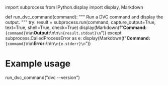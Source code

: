 import subprocess
from IPython.display import display, Markdown

def run_dvc_command(command):
    """
    Run a DVC command and display the output.
    """
    try:
        result = subprocess.run(command, capture_output=True, text=True, shell=True, check=True)
        display(Markdown(f"**Command:** `{command}`\n\n**Output:**\n\n```\n{result.stdout}\n```"))
    except subprocess.CalledProcessError as e:
        display(Markdown(f"**Command:** `{command}`\n\n**Error:**\n\n```\n{e.stderr}\n```"))

# Example usage
run_dvc_command("dvc --version")
